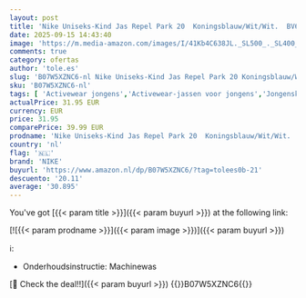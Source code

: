 ```yaml
---
layout: post
title: 'Nike Uniseks-Kind Jas Repel Park 20  Koningsblauw/Wit/Wit.  BV6904-463  L'
date: 2025-09-15 14:43:40
image: 'https://m.media-amazon.com/images/I/41Kb4C638JL._SL500_._SL400_.jpg'
comments: true
category: ofertas
author: 'tole.es'
slug: 'B07W5XZNC6-nl Nike Uniseks-Kind Jas Repel Park 20 Koningsblauw/Wit/Wit....'
sku: 'B07W5XZNC6-nl'
tags: [ 'Activewear jongens','Activewear-jassen voor jongens','Jongenskleding','Jongensmode','Kleding, schoenen & sieraden','Kleding, schoenen en sieraden','nike','🇳🇱', ]
actualPrice: 31.95 EUR
currency: EUR
price: 31.95
comparePrice: 39.99 EUR
prodname: 'Nike Uniseks-Kind Jas Repel Park 20  Koningsblauw/Wit/Wit.  BV6904-463  L'
country: 'nl'
flag: '🇳🇱'
brand: 'NIKE'
buyurl: 'https://www.amazon.nl/dp/B07W5XZNC6/?tag=tolees0b-21'
descuento: '20.11'
average: '30.895'
---
```


You've got [{{< param title >}}]({{< param buyurl >}}) at the following link:

[![{{< param prodname >}}]({{< param image >}})]({{< param buyurl >}})

ℹ️:

- Onderhoudsinstructie: Machinewas

[🛒 Check the deal!!]({{< param buyurl >}})
{{<world>}}B07W5XZNC6{{</world>}}
